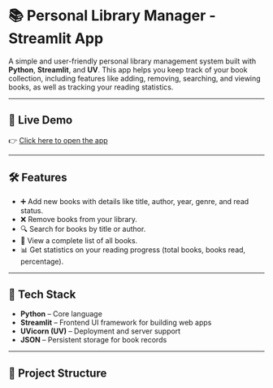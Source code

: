 # 📚 Personal Library Manager - Streamlit App

A simple and user-friendly personal library management system built with **Python**, **Streamlit**, and **UV**. This app helps you keep track of your book collection, including features like adding, removing, searching, and viewing books, as well as tracking your reading statistics.

---

## 🚀 Live Demo
👉 [Click here to open the app](https://libraryproject03.streamlit.app/)  

---

## 🛠 Features

- ➕ Add new books with details like title, author, year, genre, and read status.
- ❌ Remove books from your library.
- 🔍 Search for books by title or author.
- 📖 View a complete list of all books.
- 📊 Get statistics on your reading progress (total books, books read, percentage).

---

## 🧰 Tech Stack

- **Python** – Core language
- **Streamlit** – Frontend UI framework for building web apps
- **UVicorn (UV)** – Deployment and server support
- **JSON** – Persistent storage for book records

---

## 📂 Project Structure

